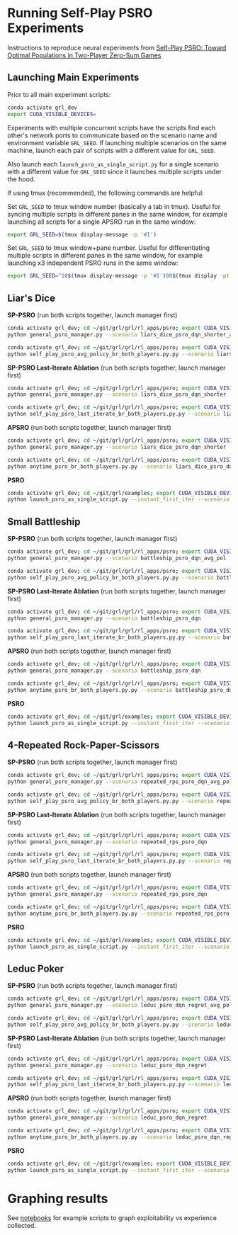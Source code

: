 # Running Self-Play PSRO Experiments

Instructions to reproduce neural experiments from [Self-Play PSRO: Toward Optimal Populations in
Two-Player Zero-Sum Games](https://arxiv.org/abs/2207.06541)

## Launching Main Experiments

Prior to all main experiment scripts:
```bash
conda activate grl_dev
export CUDA_VISIBLE_DEVICES=
```

Experiments with multiple concurrent scripts have the scripts find each other's network ports to communicate based on the scenario name and environment variable `GRL_SEED`.
If launching multiple scenarios on the same machine, launch each pair of scripts with a different value for `GRL_SEED`.

Also launch each `launch_psro_as_single_script.py` for a single scenario with a different value for `GRL_SEED` since it launches multiple scripts under the hood.

If using tmux (recommended), the following commands are helpful:

Set `GRL_SEED` to tmux window number (basically a tab in tmux). Useful for syncing multiple scripts in different panes in the same window, for example launching all scripts for a single APSRO run in the same window:
```bash
export GRL_SEED=$(tmux display-message -p '#I')
```

Set `GRL_SEED` to tmux window+pane number. Useful for differentiating multiple scripts in different panes in the same window, for example launching x3 independent PSRO runs in the same window:
```bash
export GRL_SEED="10$(tmux display-message -p '#I')00$(tmux display -pt "${TMUX_PANE:?}" '#{pane_index}')"
```

## Liar's Dice
**SP-PSRO** (run both scripts together, launch manager first)
```bash
conda activate grl_dev; cd ~/git/grl/grl/rl_apps/psro; export CUDA_VISIBLE_DEVICES=; export GRL_SEED=$(tmux display-message -p '#I')
python general_psro_manager.py --scenario liars_dice_psro_dqn_shorter_avg_pol
```
```bash
conda activate grl_dev; cd ~/git/grl/grl/rl_apps/psro; export CUDA_VISIBLE_DEVICES=; export GRL_SEED=$(tmux display-message -p '#I')
python self_play_psro_avg_policy_br_both_players.py.py --scenario liars_dice_psro_dqn_shorter_avg_pol --instant_first_iter --avg_policy_learning_rate 0.1 --train_avg_policy_for_n_iters_after 10000 --force_sp_br_play_rate 0.05
```

**SP-PSRO Last-Iterate Ablation** (run both scripts together, launch manager first)
```bash
conda activate grl_dev; cd ~/git/grl/grl/rl_apps/psro; export CUDA_VISIBLE_DEVICES=; export GRL_SEED=$(tmux display-message -p '#I')
python general_psro_manager.py --scenario liars_dice_psro_dqn_shorter
```
```bash
conda activate grl_dev; cd ~/git/grl/grl/rl_apps/psro; export CUDA_VISIBLE_DEVICES=; export GRL_SEED=$(tmux display-message -p '#I')
python self_play_psro_last_iterate_br_both_players.py.py --scenario liars_dice_psro_dqn_shorter --instant_first_iter --force_sp_br_play_rate 0.05
```

**APSRO** (run both scripts together, launch manager first)
```bash
conda activate grl_dev; cd ~/git/grl/grl/rl_apps/psro; export CUDA_VISIBLE_DEVICES=; export GRL_SEED=$(tmux display-message -p '#I')
python general_psro_manager.py --scenario liars_dice_psro_dqn_shorter
```
```bash
conda activate grl_dev; cd ~/git/grl/grl/rl_apps/psro; export CUDA_VISIBLE_DEVICES=; export GRL_SEED=$(tmux display-message -p '#I')
python anytime_psro_br_both_players.py.py --scenario liars_dice_psro_dqn_shorter --instant_first_iter
```



**PSRO**
```bash
conda activate grl_dev; cd ~/git/grl/examples; export CUDA_VISIBLE_DEVICES=; export GRL_SEED="10$(tmux display-message -p '#I')00$(tmux display -pt "${TMUX_PANE:?}" '#{pane_index}')"
python launch_psro_as_single_script.py --instant_first_iter --scenario liars_dice_psro_dqn_shorter
```


## Small Battleship

**SP-PSRO** (run both scripts together, launch manager first)
```bash
conda activate grl_dev; cd ~/git/grl/grl/rl_apps/psro; export CUDA_VISIBLE_DEVICES=; export GRL_SEED=$(tmux display-message -p '#I')
python general_psro_manager.py --scenario battleship_psro_dqn_avg_pol
```
```bash
conda activate grl_dev; cd ~/git/grl/grl/rl_apps/psro; export CUDA_VISIBLE_DEVICES=; export GRL_SEED=$(tmux display-message -p '#I')
python self_play_psro_avg_policy_br_both_players.py.py --scenario battleship_psro_dqn_avg_pol --instant_first_iter --avg_policy_learning_rate 0.1 --train_avg_policy_for_n_iters_after 10000 --force_sp_br_play_rate 0.1
```

**SP-PSRO Last-Iterate Ablation** (run both scripts together, launch manager first)
```bash
conda activate grl_dev; cd ~/git/grl/grl/rl_apps/psro; export CUDA_VISIBLE_DEVICES=; export GRL_SEED=$(tmux display-message -p '#I')
python general_psro_manager.py --scenario battleship_psro_dqn
```
```bash
conda activate grl_dev; cd ~/git/grl/grl/rl_apps/psro; export CUDA_VISIBLE_DEVICES=; export GRL_SEED=$(tmux display-message -p '#I')
python self_play_psro_last_iterate_br_both_players.py.py --scenario battleship_psro_dqn --instant_first_iter --force_sp_br_play_rate 0.1
```

**APSRO** (run both scripts together, launch manager first)
```bash
conda activate grl_dev; cd ~/git/grl/grl/rl_apps/psro; export CUDA_VISIBLE_DEVICES=; export GRL_SEED=$(tmux display-message -p '#I')
python general_psro_manager.py --scenario battleship_psro_dqn
```
```bash
conda activate grl_dev; cd ~/git/grl/grl/rl_apps/psro; export CUDA_VISIBLE_DEVICES=; export GRL_SEED=$(tmux display-message -p '#I')
python anytime_psro_br_both_players.py.py --scenario battleship_psro_dqn --instant_first_iter
```


**PSRO**
```bash
conda activate grl_dev; cd ~/git/grl/examples; export CUDA_VISIBLE_DEVICES=; export GRL_SEED="10$(tmux display-message -p '#I')00$(tmux display -pt "${TMUX_PANE:?}" '#{pane_index}')"
python launch_psro_as_single_script.py --instant_first_iter --scenario battleship_psro_dqn
```


## 4-Repeated Rock-Paper-Scissors

**SP-PSRO** (run both scripts together, launch manager first)
```bash
conda activate grl_dev; cd ~/git/grl/grl/rl_apps/psro; export CUDA_VISIBLE_DEVICES=; export GRL_SEED=$(tmux display-message -p '#I')
python general_psro_manager.py --scenario repeated_rps_psro_dqn_avg_pol
```
```bash
conda activate grl_dev; cd ~/git/grl/grl/rl_apps/psro; export CUDA_VISIBLE_DEVICES=; export GRL_SEED=$(tmux display-message -p '#I')
python self_play_psro_avg_policy_br_both_players.py.py --scenario repeated_rps_psro_dqn_avg_pol --instant_first_iter --avg_policy_learning_rate 0.1 --train_avg_policy_for_n_iters_after 10000 --force_sp_br_play_rate 0.1
```

**SP-PSRO Last-Iterate Ablation** (run both scripts together, launch manager first)
```bash
conda activate grl_dev; cd ~/git/grl/grl/rl_apps/psro; export CUDA_VISIBLE_DEVICES=; export GRL_SEED=$(tmux display-message -p '#I')
python general_psro_manager.py --scenario repeated_rps_psro_dqn
```
```bash
conda activate grl_dev; cd ~/git/grl/grl/rl_apps/psro; export CUDA_VISIBLE_DEVICES=; export GRL_SEED=$(tmux display-message -p '#I')
python self_play_psro_last_iterate_br_both_players.py.py --scenario repeated_rps_psro_dqn --instant_first_iter --force_sp_br_play_rate 0.1
```

**APSRO** (run both scripts together, launch manager first)
```bash
conda activate grl_dev; cd ~/git/grl/grl/rl_apps/psro; export CUDA_VISIBLE_DEVICES=; export GRL_SEED=$(tmux display-message -p '#I')
python general_psro_manager.py --scenario repeated_rps_psro_dqn
```
```bash
conda activate grl_dev; cd ~/git/grl/grl/rl_apps/psro; export CUDA_VISIBLE_DEVICES=; export GRL_SEED=$(tmux display-message -p '#I')
python anytime_psro_br_both_players.py.py --scenario repeated_rps_psro_dqn --instant_first_iter
```

**PSRO**
```bash
conda activate grl_dev; cd ~/git/grl/examples; export CUDA_VISIBLE_DEVICES=; export GRL_SEED="10$(tmux display-message -p '#I')00$(tmux display -pt "${TMUX_PANE:?}" '#{pane_index}')"
python launch_psro_as_single_script.py --instant_first_iter --scenario repeated_rps_psro_dqn
```

## Leduc Poker

**SP-PSRO** (run both scripts together, launch manager first)
```bash
conda activate grl_dev; cd ~/git/grl/grl/rl_apps/psro; export CUDA_VISIBLE_DEVICES=; export GRL_SEED=$(tmux display-message -p '#I')
python general_psro_manager.py --scenario leduc_psro_dqn_regret_avg_pol
```
```bash
conda activate grl_dev; cd ~/git/grl/grl/rl_apps/psro; export CUDA_VISIBLE_DEVICES=; export GRL_SEED=$(tmux display-message -p '#I')
python self_play_psro_avg_policy_br_both_players.py.py --scenario leduc_psro_dqn_regret_avg_pol --instant_first_iter --avg_policy_learning_rate 0.1 --train_avg_policy_for_n_iters_after 10000 --force_sp_br_play_rate 0.1
```

**SP-PSRO Last-Iterate Ablation** (run both scripts together, launch manager first)
```bash
conda activate grl_dev; cd ~/git/grl/grl/rl_apps/psro; export CUDA_VISIBLE_DEVICES=; export GRL_SEED=$(tmux display-message -p '#I')
python general_psro_manager.py --scenario leduc_psro_dqn_regret
```
```bash
conda activate grl_dev; cd ~/git/grl/grl/rl_apps/psro; export CUDA_VISIBLE_DEVICES=; export GRL_SEED=$(tmux display-message -p '#I')
python self_play_psro_last_iterate_br_both_players.py.py --scenario leduc_psro_dqn_regret --instant_first_iter --force_sp_br_play_rate 0.1
```

**APSRO** (run both scripts together, launch manager first)
```bash
conda activate grl_dev; cd ~/git/grl/grl/rl_apps/psro; export CUDA_VISIBLE_DEVICES=; export GRL_SEED=$(tmux display-message -p '#I')
python general_psro_manager.py --scenario leduc_psro_dqn_regret
```
```bash
conda activate grl_dev; cd ~/git/grl/grl/rl_apps/psro; export CUDA_VISIBLE_DEVICES=; export GRL_SEED=$(tmux display-message -p '#I')
python anytime_psro_br_both_players.py.py --scenario leduc_psro_dqn_regret --instant_first_iter
```

**PSRO**
```bash
conda activate grl_dev; cd ~/git/grl/examples; export CUDA_VISIBLE_DEVICES=; export GRL_SEED="10$(tmux display-message -p '#I')00$(tmux display -pt "${TMUX_PANE:?}" '#{pane_index}')"
python launch_psro_as_single_script.py --instant_first_iter --scenario leduc_psro_dqn_regret
```

# Graphing results 
See [notebooks](/notebooks) for example scripts to graph exploitability vs experience collected. 


